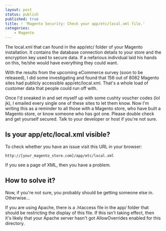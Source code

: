 ```yaml
---
layout: post
status: publish
published: true
title: ! 'Magento Security: Check your app/etc/local.xml file.'
categories:
    - Magento
---
```

The local.xml that can found in the app/etc/ folder of your Magento installation.  It contains the database connection details to your store and the encryption key used to secure data. If a nefarious individual laid his hands on this, he/she would have everything they could want.

With the results from the upcoming eCommerce survey (soon to be released), I did some investigating and found that 156 out of 8082 Magento sites had publicly accessible app/etc/local.xml.  That's a whole load of customer data that people could run off with.

Once I'd sneaked in and set myself up with some cushty voucher codes (lol jk), I emailed every single one of these sites to let them know.  Now I'm writing this as a reminder to all those with a Magento store, who have built a Magento store, or know someone who has got one.  Please double check and get yourself secured.  Talk to your developer or host if you're not sure.  

<h2>Is your app/etc/local.xml visible?</h2>

To check whether you have an issue visit this URL in your browser:

<code>http://[your_magento_store.com]/app/etc/local.xml</code>

If you see a page of XML, then you have a problem.

<h2>How to solve it?</h2>

Now, if you're not sure, you probably should be getting someone else in. Otherwise...

If you are using Apache, there is a .htaccess file in the app/ folder that should be restricting the display of this file. If this isn't taking effect, then it's likely that your Apache server hasn't got AllowOverrides enabled for this directory.
